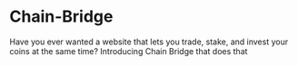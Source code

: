 # Chain-Bridge
Have you ever wanted a website that lets you trade, stake, and invest your coins at the same time? Introducing Chain Bridge that does that
